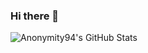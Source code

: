 ### Hi there 👋

![Anonymity94's GitHub Stats](https://github-readme-stats.vercel.app/api?username=Anonymity94&show_icons=true&hide_border=true)

<!--
**Anonymity94/Anonymity94** is a ✨ _special_ ✨ repository because its `README.md` (this file) appears on your GitHub profile.

Here are some ideas to get you started:

- 🔭 I’m currently working on ...
- 🌱 I’m currently learning ...
- 👯 I’m looking to collaborate on ...
- 🤔 I’m looking for help with ...
- 💬 Ask me about ...
- 📫 How to reach me: ...
- 😄 Pronouns: ...
- ⚡ Fun fact: ...
-->


